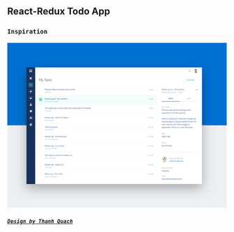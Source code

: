 ## React-Redux Todo App

### `Inspiration`

![Todo](./src/static/todo-app.png)

##### [`Design by Thanh Quach`](https://dribbble.com/shots/2491838-Tasks)
